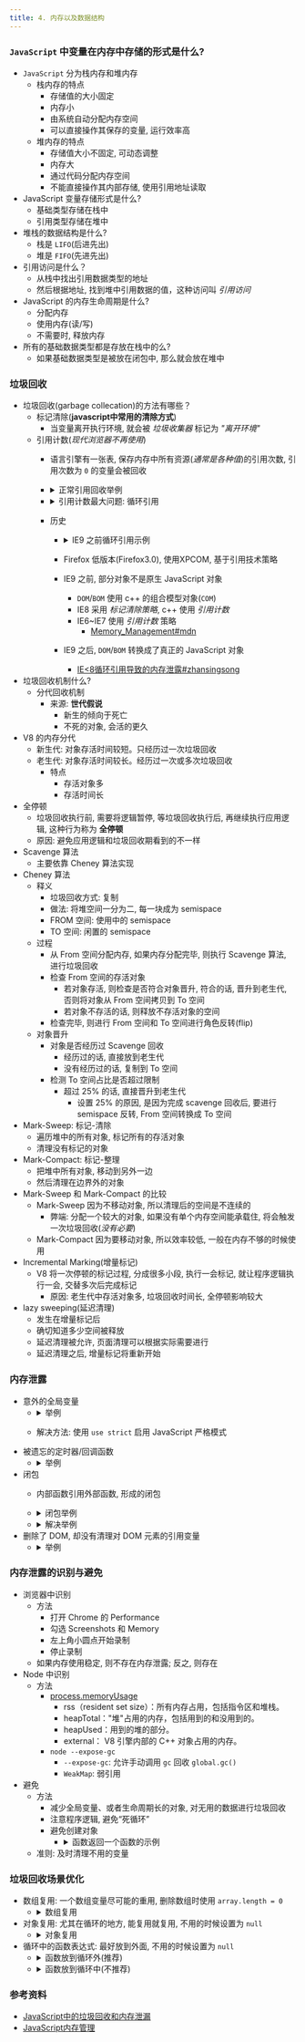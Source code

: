 ```yaml
---
title: 4. 内存以及数据结构
---
```


### `JavaScript`  中变量在内存中存储的形式是什么?
- `JavaScript` 分为栈内存和堆内存
    - 栈内存的特点
        - 存储值的大小固定
        - 内存小
        - 由系统自动分配内存空间
        - 可以直接操作其保存的变量, 运行效率高
    - 堆内存的特点
        - 存储值大小不固定, 可动态调整
        - 内存大
        - 通过代码分配内存空间
        - 不能直接操作其内部存储, 使用引用地址读取
- JavaScript 变量存储形式是什么?
    - 基础类型存储在栈中
    - 引用类型存储在堆中
- 堆栈的数据结构是什么?
    - 栈是 `LIFO`(后进先出)
    - 堆是 `FIFO`(先进先出)
- 引用访问是什么？
    - 从栈中找出引用数据类型的地址
    - 然后根据地址, 找到堆中引用数据的值，这种访问叫 *引用访问*
- JavaScript 的内存生命周期是什么?
    - 分配内存
    - 使用内存(读/写)
    - 不需要时, 释放内存
- 所有的基础数据类型都是存放在栈中的么?
    - 如果基础数据类型是被放在闭包中, 那么就会放在堆中

### 垃圾回收
- 垃圾回收(garbage collecation)的方法有哪些？
    - 标记清除(**javascript中常用的清除方式**)
        - 当变量离开执行环境, 就会被 *垃圾收集器* 标记为 *"离开环境"*
    - 引用计数(*现代浏览器不再使用*)
        - 语言引擎有一张表, 保存内存中所有资源(*通常是各种值*)的引用次数, 引用次数为 `0` 的变量会被回收
        - <details>
            <summary>正常引用回收举例</summary>

            ```javascript
            // [1, 2, 3] 不再需要, 引用计数为0, 会被回收掉
            var array = [1, 2, 3]; array = [4, 5]
            ```
          </details>
        - <details>
            <summary>引用计数最大问题: 循环引用</summary>

            ```javascript
            function func() {
                var a = {}
                var b = {}
                a.b = b // b 的引用次数不为 0, 无法被回收
                b.a = a // a 的引用次数不为 0, 无法被回收
            }
            func()
            ```
          </details>
        - 历史
            - <details>
                <summary>IE9 之前循环引用示例</summary>

                ```javascript
                // dom#id 和 click 相互引用, 导致了循环引用
                function setHandler() {
                    // dom#id 通过onclick事件保持了对click函数的引用
                    const ele = document.getElementById('id');
                    // click函数通过外部的词法环境引用了dom+id这个对象, 能访问到
                    ele.onclick = function click() {};
                }
                ```
              </details>
            - Firefox 低版本(Firefox3.0), 使用XPCOM, 基于引用技术策略
            - IE9 之前, 部分对象不是原生 JavaScript 对象
                - `DOM`/`BOM` 使用 c++ 的组合模型对象(`COM`)
                - IE8 采用 *标记清除策略*, c++ 使用 *引用计数*
                - IE6~IE7 使用 *引用计数* 策略
                    - [Memory_Management#mdn](https://developer.mozilla.org/zh-CN/docs/Web/JavaScript/Memory_Management)
            - IE9 之后, `DOM`/`BOM` 转换成了真正的 JavaScript 对象
                - [IE<8循环引用导致的内存泄露#zhansingsong](https://github.com/zhansingsong/js-leakage-patterns/blob/master/IE%3C8%E5%BE%AA%E7%8E%AF%E5%BC%95%E7%94%A8%E5%AF%BC%E8%87%B4%E7%9A%84%E5%86%85%E5%AD%98%E6%B3%84%E9%9C%B2/IE%3C8%E5%BE%AA%E7%8E%AF%E5%BC%95%E7%94%A8%E5%AF%BC%E8%87%B4%E7%9A%84%E5%86%85%E5%AD%98%E6%B3%84%E9%9C%B2.md)
- 垃圾回收机制什么?
    - 分代回收机制
        - 来源: **世代假说**
            - 新生的倾向于死亡
            - 不死的对象, 会活的更久
- V8 的内存分代
    - 新生代: 对象存活时间较短。只经历过一次垃圾回收
    - 老生代: 对象存活时间较长。经历过一次或多次垃圾回收
        - 特点
            - 存活对象多
            - 存活时间长
- 全停顿
    - 垃圾回收执行前, 需要将逻辑暂停, 等垃圾回收执行后, 再继续执行应用逻辑, 这种行为称为 **全停顿**
    - 原因: 避免应用逻辑和垃圾回收期看到的不一样
- Scavenge 算法
    - 主要依靠 Cheney 算法实现
- Cheney 算法
    - 释义
        - 垃圾回收方式: 复制
        - 做法: 将堆空间一分为二, 每一块成为 semispace
        - FROM 空间: 使用中的 semispace
        - TO 空间: 闲置的 semispace
    - 过程
        - 从 From 空间分配内存, 如果内存分配完毕, 则执行 Scavenge 算法, 进行垃圾回收
        - 检查 From 空间的存活对象
            - 若对象存活, 则检查是否符合对象晋升, 符合的话, 晋升到老生代, 否则将对象从 From 空间拷贝到 To 空间
            - 若对象不存活的话, 则释放不存活对象的空间
        - 检查完毕, 则进行 From 空间和 To 空间进行角色反转(flip)
    - 对象晋升
        - 对象是否经历过 Scavenge 回收
            - 经历过的话, 直接放到老生代
            - 没有经历过的话, 复制到 To 空间
        - 检测 To 空间占比是否超过限制
            - 超过 25% 的话, 直接晋升到老生代
                - 设置 25% 的原因, 是因为完成 scavenge 回收后, 要进行 semispace 反转, From 空间转换成 To 空间
- Mark-Sweep: 标记-清除
    - 遍历堆中的所有对象, 标记所有的存活对象
    - 清理没有标记的对象
- Mark-Compact: 标记-整理
    - 把堆中所有对象, 移动到另外一边
    - 然后清理在边界外的对象
- Mark-Sweep 和 Mark-Compact 的比较
    - Mark-Sweep 因为不移动对象, 所以清理后的空间是不连续的
        - 弊端: 分配一个较大的对象, 如果没有单个内存空间能承载住, 将会触发一次垃圾回收(*没有必要*)
    - Mark-Compact 因为要移动对象, 所以效率较低, 一般在内存不够的时候使用
- Incremental Marking(增量标记)
    - V8 将一次停顿的标记过程, 分成很多小段, 执行一会标记, 就让程序逻辑执行一会, 交替多次后完成标记
        - 原因: 老生代中存活对象多, 垃圾回收时间长, 全停顿影响较大
- lazy sweeping(延迟清理)
    - 发生在增量标记后
    - 确切知道多少空间被释放
    - 延迟清理被允许, 页面清理可以根据实际需要进行
    - 延迟清理之后, 增量标记将重新开始

### 内存泄露
- 意外的全局变量
    - <details>
        <summary>举例</summary>

        ```javascript
        function foo() {
            bar = "this is a hidden global variable";
            // or
            this.variable = "potential accidental global"
        }
        foo()
        ```
      </details>
    - 解决方法: 使用 `use strict` 启用 JavaScript 严格模式
- 被遗忘的定时器/回调函数
    - <details>
        <summary>举例</summary>

        ```javascript
        var someResource = getData();
        setInterval(function() {
            var node = document.getElementById('node');
            if(node) {
                // 处理 node 和 someResource
                node.innerHTML = JSON.stringify(someResource));
            }
        }, 1000);
        document.getElementById('node').remove()
        // 节点被删除, 但是定时器保持这对someResource的引用, 定时器和someResource不会被销毁
        ```
      </details>
- 闭包
    - 内部函数引用外部函数, 形成的闭包
    - <details>
        <summary>闭包举例</summary>

        ```javascript
        function bindEvent() {
          var obj = document.getElementById('id')
          obj.onclick = function() {}
        }
        ```
      </details>
    - <details>
        <summary>解决举例</summary>

        ```javascript
        // 1.将事件处理函数定义在外面
        var onclickHandler = function() {}
        function bindEvent() {
          var obj = document.getElementById('id')
          obj.onclick = onclickHandler
        }
        // 2.或者在定义事件处理函数的外部函数中，删除对dom的引用
        function bindEvent() {
          var obj = document.getElementById('id')
          obj.onclick = function() {
            // Even if it is a empty function
          }
          obj = null
        }
        ```
      </details>
- 删除了 DOM, 却没有清理对 DOM 元素的引用变量
    - <details>
        <summary>举例</summary>

        ```javascript
        var button = document.getElementById('button')
        // DOM 元素被删除, 但是 button 变量对 DOM 元素仍有引用, 不能被 GC 回收
        document.body.removeChild(document.getElementById('button'))
        // 解决方法: 删除DOM时, 同时清理引用DOM
        // button = null
        ```
      </details>

### 内存泄露的识别与避免
- 浏览器中识别
    - 方法
        - 打开 Chrome 的 Performance
        - 勾选 Screenshots 和 Memory
        - 左上角小圆点开始录制
        - 停止录制
    - 如果内存使用稳定, 则不存在内存泄露; 反之, 则存在
- Node 中识别
    - 方法
        - [process.memoryUsage](https://nodejs.org/api/process.html#process_process_memoryusage)
            - rss（resident set size）：所有内存占用，包括指令区和堆栈。
            - heapTotal："堆"占用的内存，包括用到的和没用到的。
            - heapUsed：用到的堆的部分。
            - external： V8 引擎内部的 C++ 对象占用的内存。
        - `node --expose-gc`
            - `--expose-gc`: 允许手动调用 `gc` 回收 `global.gc()`
            - `WeakMap`: 弱引用
- 避免
    - 方法
        - 减少全局变量、或者生命周期长的对象, 对无用的数据进行垃圾回收
        - 注意程序逻辑, 避免“死循环”
        - 避免创建对象
            - <details>
                <summary>函数返回一个函数的示例</summary>

                ```javascript
                function func() {
                    return function() {};
                }
                ```
              </details>
    - 准则: 及时清理不用的变量

### 垃圾回收场景优化
- 数组复用: 一个数组变量尽可能的重用, 删除数组时使用 `array.length = 0`
    - <details>
        <summary>数组复用</summary>

        ```javascript
        const arr = [1, 2, 3, 4];
        console.log('浪里行舟');
        arr.length = 0  // 可以直接让数字清空，而且数组类型不变。
        // arr = []; 虽然让a变量成一个空数组,但是在堆上重新申请了一个空数组对象。
        ```
      </details>
- 对象复用: 尤其在循环的地方, 能复用就复用, 不用的时候设置为 `null`
    - <details>
        <summary>对象复用</summary>

        ```javascript
        var t = {} // 每次循环都会创建一个新对象。
        for (var i = 0; i < 10; i++) {
          // var t = {};// 每次循环都会创建一个新对象。
          t.age = 19
          t.name = '123'
          t.index = i
          console.log(t)
        }
        t = null //对象如果已经不用了，那就立即设置为null；等待垃圾回收。
        ```
      </details>
- 循环中的函数表达式: 最好放到外面, 不用的时候设置为 `null`
    - <details>
        <summary>函数放到循环外(推荐)</summary>

        ```javascript
        // 推荐用法
        function t(a) {
          console.log(a)
        }
        for (var k = 0; k < 10; k++) {
          t(k)
        }
        t = null

        ```
      </details>
    - <details>
        <summary>函数放到循环中(不推荐)</summary>

        ```javascript
        // 在循环中最好也别使用函数表达式。
        for (var k = 0; k < 10; k++) {
          var t = function(a) {
            // 创建了10次  函数对象。
            console.log(a)
          }
          t(k)
        }
        ```
      </details>
### 参考资料
- [JavaScript中的垃圾回收和内存泄漏](https://juejin.im/post/5cb33660e51d456e811d2687)
- [JavaScript内存管理](https://www.cxymsg.com/guide/memory.html)
